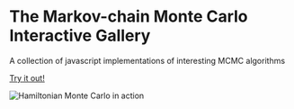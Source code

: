 # The Markov-chain Monte Carlo Interactive Gallery

A collection of javascript implementations of interesting MCMC algorithms

[Try it out!](http://chi-feng.github.io/mcmc-demo/)

![Hamiltonian Monte Carlo in action](https://raw.githubusercontent.com/chi-feng/mcmc-demo/master/docs/hmc.gif)
